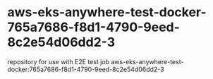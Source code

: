 # aws-eks-anywhere-test-docker-765a7686-f8d1-4790-9eed-8c2e54d06dd2-3
repository for use with E2E test job aws-eks-anywhere-test-docker:765a7686-f8d1-4790-9eed-8c2e54d06dd2-3
